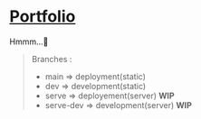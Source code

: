 # [Portfolio](https://criticalcarpet.web.app/)
Hmmm...🤔  
  
   
> Branches :
> - main => deployment(static)
> - dev => development(static)
> - serve => deployement(server) ****WIP****
> - serve-dev => development(server) ****WIP****
